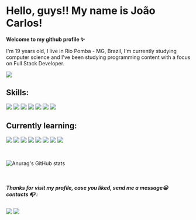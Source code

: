 # Hello, guys!! My name is João Carlos! 
**Welcome to my github profile ✨**



I'm 19 years old, I live in Rio Pomba - MG, Brazil, I'm currently studying computer science and I've been studying programming content with a focus on Full Stack Developer.

<img src="https://cdn.dribbble.com/users/1116528/screenshots/6783134/_3.gif">



## Skills:
<div>

<img src ="https://devicons.dev.br/icons?icon=HTML&theme=dark">
<img src ="https://devicons.dev.br/icons?icon=CSS&theme=dark">
<img src ="https://devicons.dev.br/icons?icon=Figma&theme=dark">
<img src ="https://devicons.dev.br/icons?icon=Git&theme=dark">
<img src ="https://devicons.dev.br/icons?icon=MySQL&theme=dark">
<img src ="https://devicons.dev.br/icons?icon=JavaScript&theme=dark">
<img src ="https://devicons.dev.br/icons?icon=CPP&theme=dark">
</div>

## Currently learning:

<div>

<div>
<img src="https://devicons.dev.br/icons?icon=Python&theme=dark">
<img src="https://devicons.dev.br/icons?icon=Flask&theme=dark">
<img src ="https://devicons.dev.br/icons?icon=Django&theme=dark">
<img src="https://devicons.dev.br/icons?icon=AWS&theme=dark">
<img src="https://devicons.dev.br/icons?icon=Bootstrap&theme=dark">
<img src="https://devicons.dev.br/icons?icon=Java&theme=dark">
<img src="https://devicons.dev.br/icons?icon=Spring&theme=dark">
<img src="https://devicons.dev.br/icons?icon=PostgreSQL&theme=dark">
          
          
          
          

<p> 
     <br>
</p>


![Anurag's GitHub stats](https://github-readme-stats.vercel.app/api?username=JoaoCarlos&show_icons=true&theme=transparent)

<p> 
     <br>
</p>


<div> 

##### **Thanks for visit my profile, case you liked, send me a message😀** contacts 📭 :

 <a href = "jcmedeiros04@gmail.com"> <img src="https://img.shields.io/badge/-Gmail-%23333?style=for-the-badge&logo=gmail&logoColor=white" target="_blank"></a>
 <a href="https://www.linkedin.com/in/joao-carlos-517500266/" target="_blank"><img src="https://img.shields.io/badge/-LinkedIn-%230077B5?style=for-the-badge&logo=linkedin&logoColor=white" target="_blank"></a> 
 
